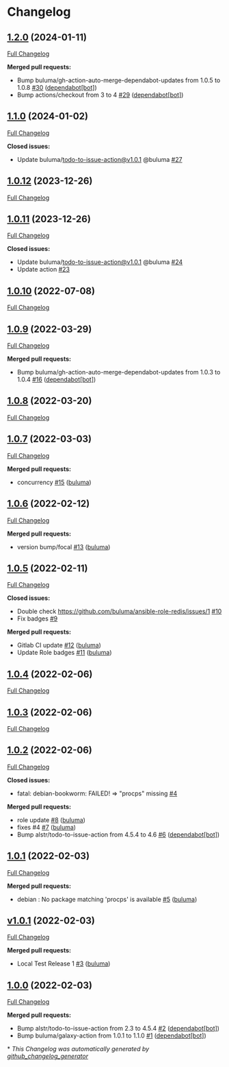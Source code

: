 # Changelog

## [1.2.0](https://github.com/buluma/ansible-role-sysctl/tree/1.2.0) (2024-01-11)

[Full Changelog](https://github.com/buluma/ansible-role-sysctl/compare/1.1.0...1.2.0)

**Merged pull requests:**

- Bump buluma/gh-action-auto-merge-dependabot-updates from 1.0.5 to 1.0.8 [\#30](https://github.com/buluma/ansible-role-sysctl/pull/30) ([dependabot[bot]](https://github.com/apps/dependabot))
- Bump actions/checkout from 3 to 4 [\#29](https://github.com/buluma/ansible-role-sysctl/pull/29) ([dependabot[bot]](https://github.com/apps/dependabot))

## [1.1.0](https://github.com/buluma/ansible-role-sysctl/tree/1.1.0) (2024-01-02)

[Full Changelog](https://github.com/buluma/ansible-role-sysctl/compare/1.0.12...1.1.0)

**Closed issues:**

- Update buluma/todo-to-issue-action@v1.0.1 @buluma [\#27](https://github.com/buluma/ansible-role-sysctl/issues/27)

## [1.0.12](https://github.com/buluma/ansible-role-sysctl/tree/1.0.12) (2023-12-26)

[Full Changelog](https://github.com/buluma/ansible-role-sysctl/compare/1.0.11...1.0.12)

## [1.0.11](https://github.com/buluma/ansible-role-sysctl/tree/1.0.11) (2023-12-26)

[Full Changelog](https://github.com/buluma/ansible-role-sysctl/compare/1.0.10...1.0.11)

**Closed issues:**

- Update buluma/todo-to-issue-action@v1.0.1 @buluma [\#24](https://github.com/buluma/ansible-role-sysctl/issues/24)
- Update action [\#23](https://github.com/buluma/ansible-role-sysctl/issues/23)

## [1.0.10](https://github.com/buluma/ansible-role-sysctl/tree/1.0.10) (2022-07-08)

[Full Changelog](https://github.com/buluma/ansible-role-sysctl/compare/1.0.9...1.0.10)

## [1.0.9](https://github.com/buluma/ansible-role-sysctl/tree/1.0.9) (2022-03-29)

[Full Changelog](https://github.com/buluma/ansible-role-sysctl/compare/1.0.8...1.0.9)

**Merged pull requests:**

- Bump buluma/gh-action-auto-merge-dependabot-updates from 1.0.3 to 1.0.4 [\#16](https://github.com/buluma/ansible-role-sysctl/pull/16) ([dependabot[bot]](https://github.com/apps/dependabot))

## [1.0.8](https://github.com/buluma/ansible-role-sysctl/tree/1.0.8) (2022-03-20)

[Full Changelog](https://github.com/buluma/ansible-role-sysctl/compare/1.0.7...1.0.8)

## [1.0.7](https://github.com/buluma/ansible-role-sysctl/tree/1.0.7) (2022-03-03)

[Full Changelog](https://github.com/buluma/ansible-role-sysctl/compare/1.0.6...1.0.7)

**Merged pull requests:**

- concurrency [\#15](https://github.com/buluma/ansible-role-sysctl/pull/15) ([buluma](https://github.com/buluma))

## [1.0.6](https://github.com/buluma/ansible-role-sysctl/tree/1.0.6) (2022-02-12)

[Full Changelog](https://github.com/buluma/ansible-role-sysctl/compare/1.0.5...1.0.6)

**Merged pull requests:**

- version bump/focal [\#13](https://github.com/buluma/ansible-role-sysctl/pull/13) ([buluma](https://github.com/buluma))

## [1.0.5](https://github.com/buluma/ansible-role-sysctl/tree/1.0.5) (2022-02-11)

[Full Changelog](https://github.com/buluma/ansible-role-sysctl/compare/1.0.4...1.0.5)

**Closed issues:**

- Double check https://github.com/buluma/ansible-role-redis/issues/1 [\#10](https://github.com/buluma/ansible-role-sysctl/issues/10)
- Fix badges [\#9](https://github.com/buluma/ansible-role-sysctl/issues/9)

**Merged pull requests:**

- Gitlab CI update [\#12](https://github.com/buluma/ansible-role-sysctl/pull/12) ([buluma](https://github.com/buluma))
- Update Role badges [\#11](https://github.com/buluma/ansible-role-sysctl/pull/11) ([buluma](https://github.com/buluma))

## [1.0.4](https://github.com/buluma/ansible-role-sysctl/tree/1.0.4) (2022-02-06)

[Full Changelog](https://github.com/buluma/ansible-role-sysctl/compare/1.0.3...1.0.4)

## [1.0.3](https://github.com/buluma/ansible-role-sysctl/tree/1.0.3) (2022-02-06)

[Full Changelog](https://github.com/buluma/ansible-role-sysctl/compare/1.0.2...1.0.3)

## [1.0.2](https://github.com/buluma/ansible-role-sysctl/tree/1.0.2) (2022-02-06)

[Full Changelog](https://github.com/buluma/ansible-role-sysctl/compare/1.0.1...1.0.2)

**Closed issues:**

- fatal: debian-bookworm: FAILED! =\> "procps" missing [\#4](https://github.com/buluma/ansible-role-sysctl/issues/4)

**Merged pull requests:**

- role update [\#8](https://github.com/buluma/ansible-role-sysctl/pull/8) ([buluma](https://github.com/buluma))
- fixes \#4 [\#7](https://github.com/buluma/ansible-role-sysctl/pull/7) ([buluma](https://github.com/buluma))
- Bump alstr/todo-to-issue-action from 4.5.4 to 4.6 [\#6](https://github.com/buluma/ansible-role-sysctl/pull/6) ([dependabot[bot]](https://github.com/apps/dependabot))

## [1.0.1](https://github.com/buluma/ansible-role-sysctl/tree/1.0.1) (2022-02-03)

[Full Changelog](https://github.com/buluma/ansible-role-sysctl/compare/v1.0.1...1.0.1)

**Merged pull requests:**

- debian : No package matching 'procps' is available [\#5](https://github.com/buluma/ansible-role-sysctl/pull/5) ([buluma](https://github.com/buluma))

## [v1.0.1](https://github.com/buluma/ansible-role-sysctl/tree/v1.0.1) (2022-02-03)

[Full Changelog](https://github.com/buluma/ansible-role-sysctl/compare/1.0.0...v1.0.1)

**Merged pull requests:**

- Local Test Release 1 [\#3](https://github.com/buluma/ansible-role-sysctl/pull/3) ([buluma](https://github.com/buluma))

## [1.0.0](https://github.com/buluma/ansible-role-sysctl/tree/1.0.0) (2022-02-03)

[Full Changelog](https://github.com/buluma/ansible-role-sysctl/compare/c75cf3ec8586c872f389e9259fc85a8ce2063bf7...1.0.0)

**Merged pull requests:**

- Bump alstr/todo-to-issue-action from 2.3 to 4.5.4 [\#2](https://github.com/buluma/ansible-role-sysctl/pull/2) ([dependabot[bot]](https://github.com/apps/dependabot))
- Bump buluma/galaxy-action from 1.0.1 to 1.1.0 [\#1](https://github.com/buluma/ansible-role-sysctl/pull/1) ([dependabot[bot]](https://github.com/apps/dependabot))



\* *This Changelog was automatically generated by [github_changelog_generator](https://github.com/github-changelog-generator/github-changelog-generator)*
